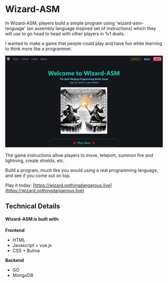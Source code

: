 # Wizard-ASM

In Wizard-ASM, players build a simple program using 'wizard-asm-language' (an assembly language inspired set of instructions) which they will use to go head to head with other players in 1v1 duels.

I wanted to make a game that people could play and have fun while learning to think more like a programmer.

![](./frontend/photos/wizardasmshowcase.png)

The game instructions allow players to move, teleport, summon fire and lightning, create shields, etc.

Build a program, much like you would using a real programming language, and see if you come out on top.<br>

Play it today: [https://wizard.nothingdangerous.live](https://wizard.nothingdangerous.live)


## Technical Details

#### Wizard-ASM is built with:

__Frontend__
* HTML
* Javascript + vue.js
* CSS + Bulma

__Backend__
* GO
* MongoDB
